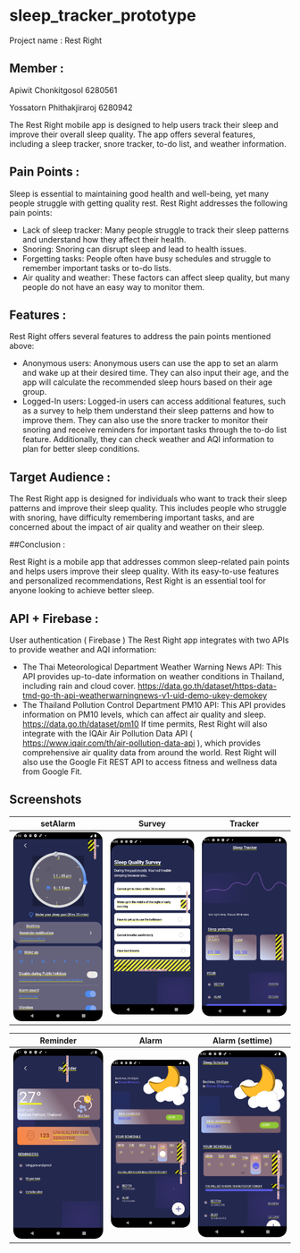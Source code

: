 # sleep_tracker_prototype
Project name : Rest Right

## Member : 

Apiwit Chonkitgosol 6280561

Yossatorn Phithakjiraroj 6280942

The Rest Right mobile app is designed to help users track their sleep and improve their overall sleep quality. The app offers several features, including a sleep tracker, snore tracker, to-do list, and weather information.

## Pain Points :

Sleep is essential to maintaining good health and well-being, yet many people struggle with getting quality rest. Rest Right addresses the following pain points:
- Lack of sleep tracker: Many people struggle to track their sleep patterns and understand how they affect their health.
- Snoring: Snoring can disrupt sleep and lead to health issues.
- Forgetting tasks: People often have busy schedules and struggle to remember important tasks or to-do lists.
- Air quality and weather: These factors can affect sleep quality, but many people do not have an easy way to monitor them.

## Features :

Rest Right offers several features to address the pain points mentioned above:

- Anonymous users: Anonymous users can use the app to set an alarm and wake up at their desired time. They can also input their age, and the app will calculate the recommended sleep hours based on their age group.
- Logged-In users: Logged-in users can access additional features, such as a survey to help them understand their sleep patterns and how to improve them. They can also use the snore tracker to monitor their snoring and receive reminders for important tasks through the to-do list feature. Additionally, they can check weather and AQI information to plan for better sleep conditions.

## Target Audience :

The Rest Right app is designed for individuals who want to track their sleep patterns and improve their sleep quality. This includes people who struggle with snoring, have difficulty remembering important tasks, and are concerned about the impact of air quality and weather on their sleep.

##Conclusion :

Rest Right is a mobile app that addresses common sleep-related pain points and helps users improve their sleep quality. With its easy-to-use features and personalized recommendations, Rest Right is an essential tool for anyone looking to achieve better sleep.

## API + Firebase :

User authentication ( Firebase )
The Rest Right app integrates with two APIs to provide weather and AQI information:
- The Thai Meteorological Department Weather Warning News API: This API provides up-to-date information on weather conditions in Thailand, including rain and cloud cover.
https://data.go.th/dataset/https-data-tmd-go-th-api-weatherwarningnews-v1-uid-demo-ukey-demokey
- The Thailand Pollution Control Department PM10 API: This API provides information on PM10 levels, which can affect air quality and sleep.
https://data.go.th/dataset/pm10
If time permits, Rest Right will also integrate with the IQAir Air Pollution Data API ( https://www.iqair.com/th/air-pollution-data-api ), which provides comprehensive air quality data from around the world. Rest Right will also use the Google Fit REST API to access fitness and wellness data from Google Fit.

## Screenshots

|              setAlarm              |                Survey                |              Tracker              |
|:-------------------------------:|:---------------------------------------:|:---------------------------------:|
| ![Alarm](screenshot/setAlarm.png) | ![Countdown](screenshot/SleepSurvey.png) | ![Wakeup](screenshot/Tracjer.png) |

|               Reminder                |                Alarm                 |                 Alarm (settime)                 |
|:-------------------------------------------:|:---------------------------------------------:|:-----------------------------------------------:|
| ![Sleep_Graph](screenshot/Reminder.png) | ![setting dark](screenshot/Alarm.png) | ![setting light](screenshot/AlarmSet.png) |
